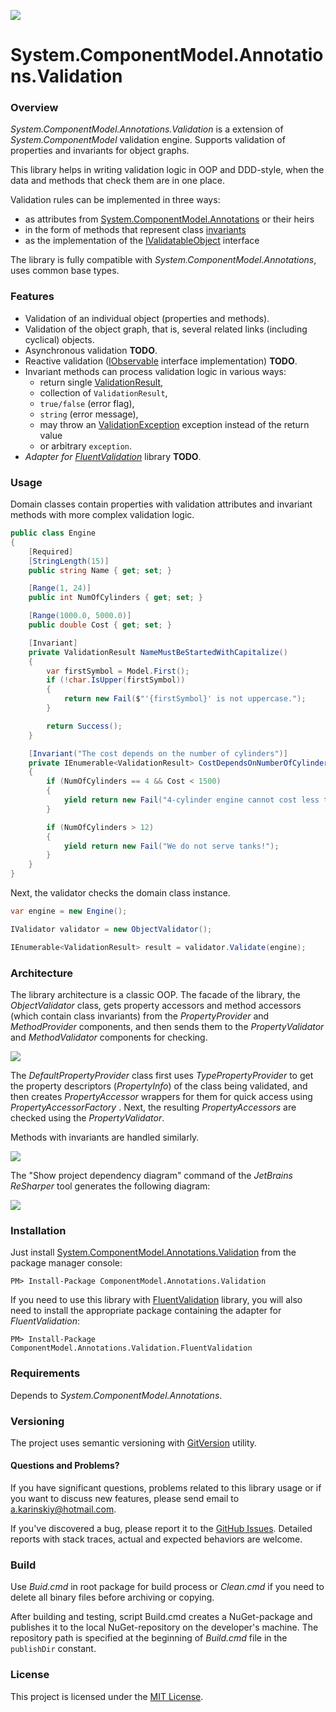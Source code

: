 ![](icon.png)

# System.ComponentModel.Annotations.Validation



### Overview

*System.ComponentModel.Annotations.Validation* is a extension of *System.ComponentModel* validation engine. Supports validation of properties and invariants for object graphs.

This library helps in writing validation logic in OOP and DDD-style, when the data and methods that check them are in one place.

Validation rules can be implemented in three ways:

- as attributes from [System.ComponentModel.Annotations](https://docs.microsoft.com/ru-ru/dotnet/api/system.componentmodel.dataannotations?view=netcore-2.2) or their heirs
- in the form of methods that represent class [invariants](https://github.com/dotnet/docs/blob/master/docs/standard/microservices-architecture/microservice-ddd-cqrs-patterns/domain-model-layer-validations.md)
- as the implementation of the [IValidatableObject](https://docs.microsoft.com/ru-ru/dotnet/api/system.componentmodel.dataannotations.ivalidatableobject?view=netcore-2.2) interface

The library is fully compatible with *System.ComponentModel.Annotations*, uses common base types.



### Features

- Validation of an individual object (properties and methods).
- Validation of the object graph, that is, several related links (including cyclical) objects.
- Asynchronous validation **TODO**.
- Reactive validation ([IObservable](https://docs.microsoft.com/ru-ru/dotnet/api/system.iobservable-1?view=netcore-2.2) interface implementation) **TODO**.
- Invariant methods can process validation logic in various ways: 
  - return single [ValidationResult](https://docs.microsoft.com/ru-ru/dotnet/api/system.componentmodel.dataannotations.validationresult?view=netcore-2.2), 
  - collection of `ValidationResult`, 
  - `true/false` (error flag), 
  - `string` (error message), 
  - may throw an [ValidationException](https://docs.microsoft.com/ru-ru/dotnet/api/system.componentmodel.dataannotations.validationexception?view=netcore-2.2) exception instead of the return value
  - or arbitrary `exception`.
- *Adapter for [FluentValidation](https://fluentvalidation.net/)* library **TODO**.



### Usage

Domain classes contain properties with validation attributes and invariant methods with more complex validation logic.

```c#
public class Engine
{
	[Required]
	[StringLength(15)]
	public string Name { get; set; }

	[Range(1, 24)]
	public int NumOfCylinders { get; set; }

	[Range(1000.0, 5000.0)]
	public double Cost { get; set; }

	[Invariant]
	private ValidationResult NameMustBeStartedWithCapitalize()
	{
		var firstSymbol = Model.First();
		if (!char.IsUpper(firstSymbol))
		{
			return new Fail($"'{firstSymbol}' is not uppercase.");
		}

		return Success();
	}

	[Invariant("The cost depends on the number of cylinders")]
    private IEnumerable<ValidationResult> CostDependsOnNumberOfCylinders()
	{
		if (NumOfCylinders == 4 && Cost < 1500)
		{
			yield return new Fail("4-cylinder engine cannot cost less than 1500!");
		}

		if (NumOfCylinders > 12)
		{
			yield return new Fail("We do not serve tanks!");
		}
	}
}
```



Next, the validator checks the domain class instance.

```c#
var engine = new Engine();

IValidator validator = new ObjectValidator();

IEnumerable<ValidationResult> result = validator.Validate(engine);
```



### Architecture

The library architecture is a classic OOP.
The facade of the library, the *ObjectValidator* class, gets property accessors and method accessors (which contain class invariants) from the *PropertyProvider* and *MethodProvider* components, and then sends them to the *PropertyValidator* and *MethodValidator* components for checking.

![](doc/components-color.png)

The *DefaultPropertyProvider* class first uses *TypePropertyProvider* to get the property descriptors (*PropertyInfo*) of the class being validated, and then creates *PropertyAccessor* wrappers for them for quick access  using *PropertyAccessorFactory* . Next, the resulting *PropertyAccessors* are checked using the *PropertyValidator*.

Methods with invariants are handled similarly.

![](doc/classes-color.png)

The "Show project dependency diagram" command of the *JetBrains ReSharper* tool generates the following diagram:

![](doc/main-inverted.png)



### Installation

Just install [System.ComponentModel.Annotations.Validation](Ссылка) from the package manager console:

```
PM> Install-Package ComponentModel.Annotations.Validation
```

If you need to use this library with [FluentValidation](https://github.com/JeremySkinner/FluentValidation) library, you will also need to install the appropriate package containing the adapter for *FluentValidation*:

```
PM> Install-Package ComponentModel.Annotations.Validation.FluentValidation
```



### Requirements

Depends to *System.ComponentModel.Annotations*. 



### Versioning

The project uses semantic versioning with [GitVersion](https://github.com/GitTools/GitVersion) utility.



#### Questions and Problems?

If you have significant questions, problems related to this library usage or if you want to discuss new features, please send email to a.karinskiy@hotmail.com.

If you've discovered a bug, please report it to the [GitHub Issues](https://github.com/andreykarinskiy/System.ComponentModel.Annotations.Validation/issues). Detailed reports with stack traces, actual and expected behaviors are welcome.



### Build

Use *Buid.cmd* in root package for build process or *Clean.cmd* if you need to delete all binary files before archiving or copying.

After building and testing, script Build.cmd creates a NuGet-package and publishes it to the local NuGet-repository on the developer's machine. The repository path is specified at the beginning of *Build.cmd* file in the `publishDir` constant.



### License

This project is licensed under the [MIT License](https://opensource.org/licenses/MIT).
